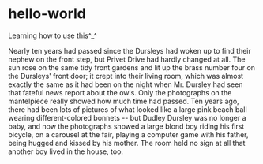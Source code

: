 # hello-world
Learning how to use this^_^

Nearly ten years had passed since the Dursleys had woken up to find
their nephew on the front step, but Privet Drive had hardly changed at
all. The sun rose on the same tidy front gardens and lit up the brass
number four on the Dursleys' front door; it crept into their living
room, which was almost exactly the same as it had been on the night when
Mr. Dursley had seen that fateful news report about the owls. Only the
photographs on the mantelpiece really showed how much time had passed.
Ten years ago, there had been lots of pictures of what looked like a
large pink beach ball wearing different-colored bonnets -- but Dudley
Dursley was no longer a baby, and now the photographs showed a large
blond boy riding his first bicycle, on a carousel at the fair, playing a
computer game with his father, being hugged and kissed by his mother.
The room held no sign at all that another boy lived in the house, too.
